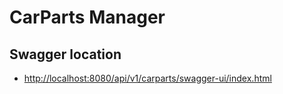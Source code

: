 # CarParts Manager

## Swagger location

- [http://localhost:8080/api/v1/carparts/swagger-ui/index.html](http://localhost:8080/api/v1/carparts/swagger-ui/index.html)